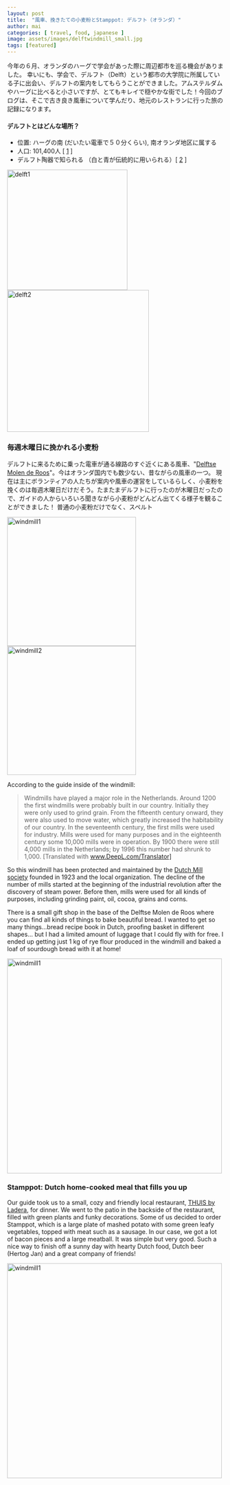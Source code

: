 ```yaml
---
layout: post
title:  "風車、挽きたての小麦粉とStamppot: デルフト（オランダ）"
author: mai
categories: [ travel, food, japanese ]
image: assets/images/delftwindmill_small.jpg
tags: [featured]
---
```


今年の６月、オランダのハーグで学会があった際に周辺都市を巡る機会がありました。
幸いにも、学会で、デルフト（Delft）という都市の大学院に所属している子に出会い、デルフトの案内をしてもらうことができました。アムステルダムやハーグに比べると小さいですが、とてもキレイで穏やかな街でした！今回のブログは、そこで古き良き風車について学んだり、地元のレストランに行った旅の記録になります。

#### デルフトとはどんな場所？

- 位置: ハーグの南 (だいたい電車で５０分くらい), 南オランダ地区に属する
- 人口: 101,400人 [ [1] ]
- デルフト陶器で知られる （白と青が伝統的に用いられる）[ [2] ]

<img src="{{ site.url }}/assets/images/delftcanel.jpg" alt="delft1" width="280"/> <img src="{{ site.url }}/assets/images/delftchurch.jpg" alt="delft2" width="330"/>

### 毎週木曜日に挽かれる小麦粉 

デルフトに来るために乗った電車が通る線路のすぐ近くにある風車、"[Delftse Molen de Roos]"。今はオランダ国内でも数少ない、昔ながらの風車の一つ。 
現在は主にボランティアの人たちが案内や風車の運営をしているらしく、小麦粉を挽くのは毎週木曜日だけだそう。たまたまデルフトに行ったのが木曜日だったので、ガイドの人からいろいろ聞きながら小麦粉がどんどん出てくる様子を観ることができました！ 普通の小麦粉だけでなく、スペルト

<img src="{{ site.url }}/assets/images/delftwindmill.jpg" alt="windmill1" width="300"/> <img src="{{ site.url }}/assets/images/insidewindmill.jpg" alt="windmill2" width="300"/>

According to the guide inside of the windmill:

> Windmills have played a major role in the Netherlands. 
Around 1200 the first windmills were probably built in our country. 
Initially they were only used to grind grain.
From the fifteenth century onward, they were also used to move water, which greatly increased the habitability of our country. In the seventeenth century, the first mills were used for industry. 
Mills were used for many purposes and in the eighteenth century some 10,000 mills were in operation. By 1900 there were still 4,000 mills in the Netherlands; by 1996 this number had shrunk to 1,000. [Translated with www.DeepL.com/Translator]

So this windmill has been protected and maintained by the [Dutch Mill society] founded in 1923 and the local organization. The decline of the number of mills started at the beginning of the industrial revolution after the discovery of steam power. Before then, mills were used for all kinds of purposes, including grinding paint, oil, cocoa, grains and corns. 

There is a small gift shop in the base of the Delftse Molen de Roos where you can find all kinds of things to bake beautiful bread. I wanted to get so many things...bread recipe book in Dutch, proofing basket in different shapes... but I had a limited amount of luggage that I could fly with for free. I ended up getting just 1 kg of rye flour produced in the windmill and baked a loaf of sourdough bread with it at home!

<img src="{{ site.url }}/assets/images/bread.jpg" alt="windmill1" width="500"/>

### Stamppot: Dutch home-cooked meal that fills you up

Our guide took us to a small, cozy and friendly local restaurant, [THUIS by Ladera], for dinner. 
We went to the patio in the backside of the restaurant, filled with green plants and funky decorations. Some of us decided to order Stamppot, which is a large plate of mashed potato with some green leafy vegetables, topped with meat such as a sausage. In our case, we got a lot of bacon pieces and a large meatball. It was simple but very good. Such a nice way to finish off a sunny day with hearty Dutch food, Dutch beer (Hertog Jan) and a great company of friends!


<img src="{{ site.url }}/assets/images/dutchfood.jpg" alt="windmill1" width="500"/>

<script data-ad-client="ca-pub-8932706773070725" async src="https://pagead2.googlesyndication.com/pagead/js/adsbygoogle.js"></script>



[1]: https://opendata.cbs.nl/statline/#/CBS/nl/dataset/37230NED/table?fromstatweb
[2]: https://kalden.home.xs4all.nl/dblue/delftblue-workshopENG.htm
[Delftse Molen de Roos]: https://delftsemolen.nl/
[Translated with www.DeepL.com/Translator]: https://www.deepl.com/translator
[Dutch Mill society]: https://www.molens.nl/english/
[THUIS by Ladera]: https://www.facebook.com/thuisbyladera

